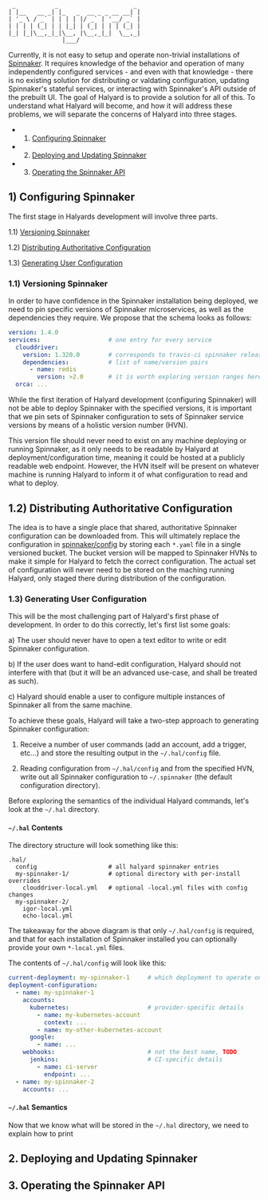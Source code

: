 ```
 _           _                     _
| |__   __ _| |_   _  __ _ _ __ __| |
| '_ \ / _` | | | | |/ _` | '__/ _` |
| | | | (_| | | |_| | (_| | | | (_| |
|_| |_|\__,_|_|\__, |\__,_|_|  \__,_|
               |___/
```

Currently, it is not easy to setup and operate non-trivial installations of
[Spinnaker](https://github.com/spinnaker/spinnaker). It requires knowledge of
the behavior and operation of many independently configured services - and even
with that knowledge - there is no existing solution for distributing or
valdating configuration, updating Spinnaker's stateful services, or interacting
with Spinnaker's API outside of the prebuilt UI. The goal of Halyard
is to provide a solution for all of this. To understand what Halyard will 
become, and how it will address these problems, we will separate the 
concerns of Halyard into three stages.

- 1) [Configuring Spinnaker](#1-configuring-spinnaker)

- 2) [Deploying and Updating Spinnaker](#2-deploying-and-updating-spinnaker)

- 3) [Operating the Spinnaker API](#3-operating-the-spinnaker-api)

## 1) Configuring Spinnaker

The first stage in Halyards development will involve three parts.

1.1) [Versioning Spinnaker](#1-1-versioning-spinnaker)

1.2) [Distributing Authoritative
   Configuration](#1-2-distributing-authoritative-configuration)

1.3) [Generating User Configuration](#1-3-generating-user-configuration)

### 1.1) Versioning Spinnaker

In order to have confidence in the Spinnaker installation being deployed, we
need to pin specific versions of Spinnaker microservices, as well as the
dependencies they require. We propose that the schema looks as follows:

```yaml
version: 1.4.0
services:                   # one entry for every service
  clouddriver:
    version: 1.320.0        # corresponds to travis-ci spinnaker release
    dependencies:           # list of name/version pairs
      - name: redis
        version: >2.0       # it is worth exploring version ranges here
  orca: ...
```

While the first iteration of Halyard development (configuring Spinnaker) will
not be able to deploy Spinnaker with the specified versions, it is important
that we pin sets of Spinnaker configuration to sets of Spinnaker service
versions by means of a holistic version number (HVN).

This version file should never need to exist on any machine deploying or
running Spinnaker, as it only needs to be readable by Halyard at
deployment/configuration time, meaning it could be hosted at a publicly
readable web endpoint. However, the HVN itself will be present on whatever
machine is running Halyard to inform it of what configuration to read and what
to deploy.

## 1.2) Distributing Authoritative Configuration

The idea is to have a single place that shared, authoritative Spinnaker
configuration can be downloaded from. This will ultimately replace the
configuration in
[spinnaker/config](https://github.com/spinnaker/spinnaker/tree/master/config)
by storing each `*.yaml` file in a single versioned bucket. The bucket version
will be mapped to Spinnaker HVNs to make it simple for Halyard to fetch the
correct configuration. The actual set of configuration will never need to be
stored on the maching running Halyard, only staged there during distribution
of the configuration.

### 1.3) Generating User Configuration

This will be the most challenging part of Halyard's first phase of development.
In order to do this correctly, let's first list some goals:

   a) The user should never have to open a text editor to write or edit Spinnaker
   configuration.

   b) If the user does want to hand-edit configuration, Halyard should not
   interfere with that (but it will be an advanced use-case, and shall be
   treated as such).

   c) Halyard should enable a user to configure multiple instances of Spinnaker
   all from the same machine.

To achieve these goals, Halyard will take a two-step approach to generating
Spinnaker configuration:

1. Receive a number of user commands (add an account, add a trigger, etc...)
   and store the resulting output in the `~/.hal/config` file.

2. Reading configuration from `~/.hal/config` and from the specified HVN, write
   out all Spinnaker configuration to `~/.spinnaker` (the default
   configuration directory).

Before exploring the semantics of the individual Halyard commands, let's look
at the `~/.hal` directory.

#### `~/.hal` Contents

The directory structure will look something like this:

```
.hal/
  config                    # all halyard spinnaker entries
  my-spinnaker-1/           # optional directory with per-install overrides
    clouddriver-local.yml   # optional -local.yml files with config changes
  my-spinnaker-2/
    igor-local.yml
    echo-local.yml
```

The takeaway for the above diagram is that only `~/.hal/config` is required,
and that for each installation of Spinnaker installed you can optionally
provide your own `*-local.yml` files.

The contents of `~/.hal/config` will look like this:

```yaml
current-deployment: my-spinnaker-1     # which deployment to operate on
deployment-configuration:
  - name: my-spinnaker-1
    accounts:
      kubernetes:                      # provider-specific details
        - name: my-kubernetes-account
          context: ...
        - name: my-other-kubernetes-account
      google:
        - name: ...
    webhooks:                          # not the best name, TODO
      jenkins:                         # CI-specific details
        - name: ci-server
          endpoint: ...
  - name: my-spinnaker-2
    accounts: ...
```

#### `~/.hal` Semantics

Now that we know what will be stored in the `~/.hal` directory, we need to
explain how to print

## 2. Deploying and Updating Spinnaker

## 3. Operating the Spinnaker API
